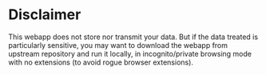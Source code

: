 # Disclaimer

This webapp does not store nor transmit your data. But if the data treated is particularly sensitive, you may want to download the webapp from upstream repository and run it locally, in incognito/private browsing mode with no extensions (to avoid rogue browser extensions).
